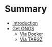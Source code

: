 # Summary

* [Introduction](README.md)
* [Get ONOS](chapter1.md)
  * [Via Docker](getONOS/docker.md)
  * [Via TARGZ](getONOS/targz.md)

